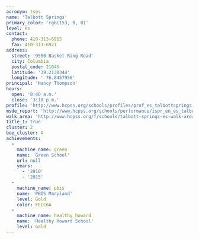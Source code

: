 ```yaml
---
acronym: tses
name: 'Talbott Springs'
primary_color: 'rgb(153, 0, 0)'
level: es
contact:
  phone: 410-313-6915
  fax: 410-313-6921
address:
  street: '9550 Basket Ring Road'
  city: Columbia
  postal_code: 21045
  latitude: '39.2130344'
  longitude: '-76.8457956'
principal: 'Nancy Thompson'
hours:
  open: '8:40 a.m.'
  close: '3:10 p.m.'
profile: 'http://www.hcpss.org/schools/profiles/prof_es_talbottsprings.pdf'
msde_report: 'http://www.hcpss.org/schools/performance/ispr_en_es_talbottsprings.pdf'
walk_area: 'http://www.hcpss.org/f/schools/talbott-springs-es-walk-area.pdf'
title_1: true
cluster: 2
boe_cluster: A
achievements:
  -
    machine_name: green
    name: 'Green School'
    url: null
    years:
      - '2010'
      - '2015'
  -
    machine_name: pbis
    name: 'PBIS Maryland'
    level: Gold
    color: FECC6A
  -
    machine_name: healthy_howard
    name: 'Healthy Howard School'
    level: Gold
---
```

